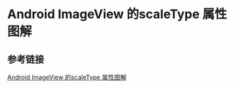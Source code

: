 # Android ImageView 的scaleType 属性图解

## 参考链接

[Android ImageView 的scaleType 属性图解](https://www.jianshu.com/p/32e335d5b842)